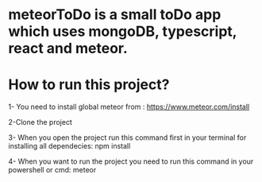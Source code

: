 # meteorToDo is a small toDo app which uses mongoDB, typescript, react and meteor. 

# How to run this project?

1- You need to install global meteor from : https://www.meteor.com/install   

2-Clone the project

3- When you open the project run this command first in your terminal for installing all dependecies: npm install 

4- When you want to run the project you need to run this command in your powershell or cmd: meteor
